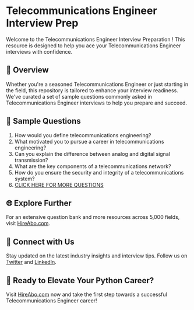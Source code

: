 # Telecommunications Engineer Interview Prep

Welcome to the Telecommunications Engineer Interview Preparation ! This resource is designed to help you ace your Telecommunications Engineer interviews with confidence.

## 🚀 Overview

Whether you're a seasoned Telecommunications Engineer or just starting in the field, this repository is tailored to enhance your interview readiness. We've curated a set of sample questions commonly asked in Telecommunications Engineer interviews to help you prepare and succeed.

## 📝 Sample Questions

1. How would you define telecommunications engineering?
2. What motivated you to pursue a career in telecommunications engineering?
3. Can you explain the difference between analog and digital signal transmission?
4. What are the key components of a telecommunications network?
5. How do you ensure the security and integrity of a telecommunications system?
6. [CLICK HERE FOR MORE QUESTIONS](https://hireabo.com/job/3_2_12/Telecommunications%20Engineer)

## 🌐 Explore Further

For an extensive question bank and more resources across 5,000 fields, visit [HireAbo.com](https://www.hireabo.com).

## 📱 Connect with Us

Stay updated on the latest industry insights and interview tips. Follow us on [Twitter](https://twitter.com/hireabo) and [LinkedIn](https://www.linkedin.com/in/hire-abo-3609972a8/).

## 🚀 Ready to Elevate Your Python Career?

Visit [HireAbo.com](https://www.hireabo.com) now and take the first step towards a successful Telecommunications Engineer career!